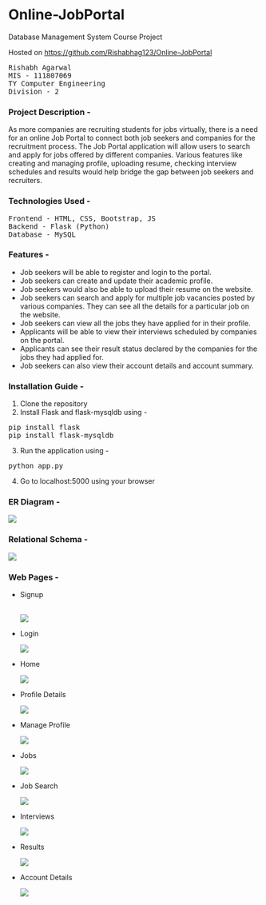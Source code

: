 # Online-JobPortal
Database Management System Course Project

Hosted on https://github.com/Rishabhag123/Online-JobPortal

<pre>
Rishabh Agarwal
MIS - 111807069
TY Computer Engineering
Division - 2
</pre>

### Project Description - 
As more companies are recruiting students for jobs virtually, there is a need for an online Job Portal to connect both job seekers and companies for the recruitment process. The Job Portal application will allow users to search and apply for jobs offered by different companies. Various features like creating and managing profile, uploading resume, checking interview schedules and results would help bridge the gap between job seekers and recruiters.

### Technologies Used - 
<pre>
Frontend - HTML, CSS, Bootstrap, JS
Backend - Flask (Python)
Database - MySQL
</pre>

### Features - 
<ul>
  <li>Job seekers will be able to register and login to the portal.</li>
  <li>Job seekers can create and update their academic profile.</li>
  <li>Job seekers would also be able to upload their resume on the website.</li>
  <li>Job seekers can search and apply for multiple job vacancies posted by various companies. They can see all the details for a particular job on the website.</li>
  <li>Job seekers can view all the jobs they have applied for in their profile.</li>
  <li>Applicants will be able to view their interviews scheduled by companies on the portal.</li>
  <li>Applicants can see their result status declared by the companies for the jobs they had applied for.</li>
  <li>Job seekers can also view their account details and account summary.</li>
</ul>


### Installation Guide - 
1. Clone the repository
2. Install Flask and flask-mysqldb using - 
<pre>
pip install flask
pip install flask-mysqldb
</pre>
3. Run the application using - 
<pre>
python app.py
</pre>
4. Go to localhost:5000 using your browser

### ER Diagram - 

![](diagrams/ER.png)

### Relational Schema - 

![](diagrams/Relational_Schema.png)

### Web Pages - 
<ul>
  <li>Signup </li><br> 

![](screenshots/signup.png)

<li>Login </li>

![](screenshots/login.png)

<li>Home </li>

![](screenshots/home.png)

<li>Profile Details </li>

![](screenshots/profile.png)

<li>Manage Profile</li>

![](screenshots/profile2.png)

<li>Jobs </li>

![](screenshots/jobs.png)

<li>Job Search </li>

![](screenshots/jobsearch.png)

<li>Interviews </li>

![](screenshots/interviews.png)

<li>Results </li>
 
![](screenshots/results.png)

<li> Account Details </li>

![](screenshots/account.png)

</li>
